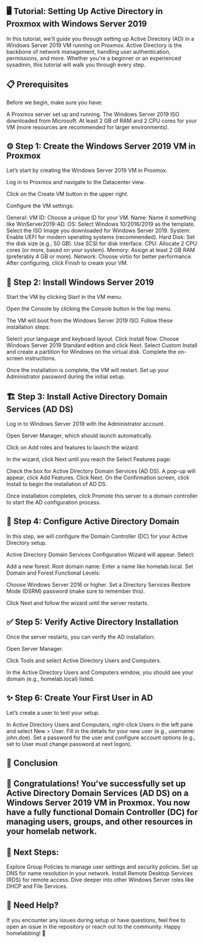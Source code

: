 ## 🖥️ Tutorial: Setting Up Active Directory in Proxmox with Windows Server 2019
In this tutorial, we'll guide you through setting up Active Directory (AD) in a Windows Server 2019 VM running on Proxmox. Active Directory is the backbone of network management, handling user authentication, permissions, and more. Whether you're a beginner or an experienced sysadmin, this tutorial will walk you through every step.

## 📋 Prerequisites
Before we begin, make sure you have:

A Proxmox server set up and running.
The Windows Server 2019 ISO downloaded from Microsoft.
At least 2 GB of RAM and 2 CPU cores for your VM (more resources are recommended for larger environments).
## ⚙️ Step 1: Create the Windows Server 2019 VM in Proxmox
Let’s start by creating the Windows Server 2019 VM in Proxmox.

Log in to Proxmox and navigate to the Datacenter view.

Click on the Create VM button in the upper right.


Configure the VM settings:

General:
VM ID: Choose a unique ID for your VM.
Name: Name it something like WinServer2019-AD.
OS:
Select Windows 10/2016/2019 as the template.
Select the ISO Image you downloaded for Windows Server 2019.
System:
Enable UEFI for modern operating systems (recommended).
Hard Disk:
Set the disk size (e.g., 50 GB).
Use SCSI for disk interface.
CPU:
Allocate 2 CPU cores (or more, based on your system).
Memory:
Assign at least 2 GB RAM (preferably 4 GB or more).
Network:
Choose virtio for better performance.
After configuring, click Finish to create your VM.

## 🔄 Step 2: Install Windows Server 2019
Start the VM by clicking Start in the VM menu.

Open the Console by clicking the Console button in the top menu.

The VM will boot from the Windows Server 2019 ISO. Follow these installation steps:

Select your language and keyboard layout.
Click Install Now.
Choose Windows Server 2019 Standard edition and click Next.
Select Custom Install and create a partition for Windows on the virtual disk.
Complete the on-screen instructions.

Once the installation is complete, the VM will restart. Set up your Administrator password during the initial setup.

## 🏗️ Step 3: Install Active Directory Domain Services (AD DS)
Log in to Windows Server 2019 with the Administrator account.

Open Server Manager, which should launch automatically.

Click on Add roles and features to launch the wizard.


In the wizard, click Next until you reach the Select Features page:

Check the box for Active Directory Domain Services (AD DS).
A pop-up will appear, click Add Features.
Click Next.
On the Confirmation screen, click Install to begin the installation of AD DS.


Once installation completes, click Promote this server to a domain controller to start the AD configuration process.

## 🔧 Step 4: Configure Active Directory Domain
In this step, we will configure the Domain Controller (DC) for your Active Directory setup.

Active Directory Domain Services Configuration Wizard will appear. Select:

Add a new forest.
Root domain name: Enter a name like homelab.local.
Set Domain and Forest Functional Levels:

Choose Windows Server 2016 or higher.
Set a Directory Services Restore Mode (DSRM) password (make sure to remember this).

Click Next and follow the wizard until the server restarts.

## ✅ Step 5: Verify Active Directory Installation
Once the server restarts, you can verify the AD installation:

Open Server Manager.

Click Tools and select Active Directory Users and Computers.


In the Active Directory Users and Computers window, you should see your domain (e.g., homelab.local) listed.

## ✨ Step 6: Create Your First User in AD
Let’s create a user to test your setup.

In Active Directory Users and Computers, right-click Users in the left pane and select New > User.
Fill in the details for your new user (e.g., username: john.doe).
Set a password for the user and configure account options (e.g., set to User must change password at next logon).
## 💬 Conclusion
## 🎉 Congratulations! You've successfully set up Active Directory Domain Services (AD DS) on a Windows Server 2019 VM in Proxmox. You now have a fully functional Domain Controller (DC) for managing users, groups, and other resources in your homelab network.

## 🔄 Next Steps:
Explore Group Policies to manage user settings and security policies.
Set up DNS for name resolution in your network.
Install Remote Desktop Services (RDS) for remote access.
Dive deeper into other Windows Server roles like DHCP and File Services.
## 💬 Need Help?
If you encounter any issues during setup or have questions, feel free to open an issue in the repository or reach out to the community. Happy homelabbing! 🚀

